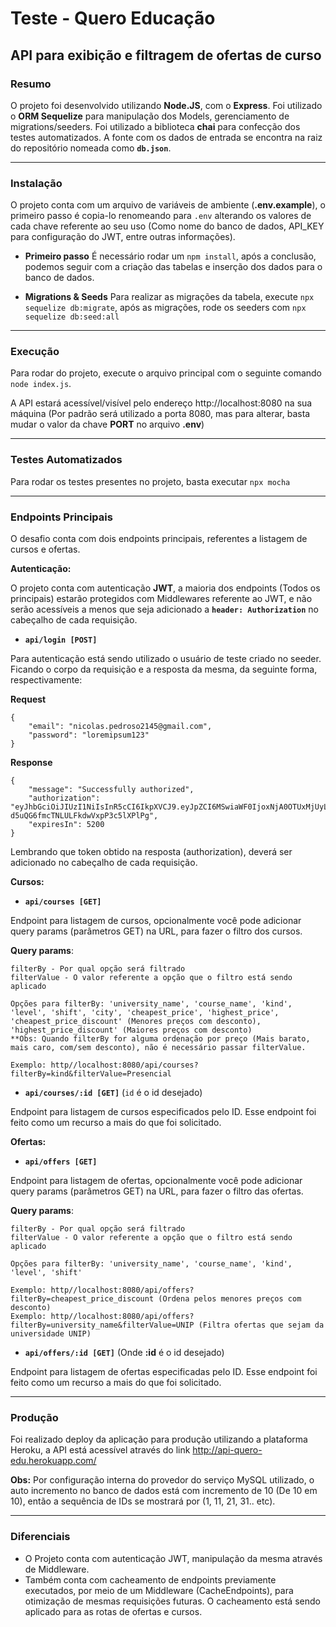 # Teste - Quero Educação

## API para exibição e filtragem de ofertas de curso

### Resumo

O projeto foi desenvolvido utilizando **Node.JS**, com o **Express**. Foi utilizado o **ORM Sequelize** para manipulação dos Models, gerenciamento de migrations/seeders. Foi utilizado a biblioteca **chai** para confecção dos testes automatizados.
A fonte com os dados de entrada se encontra na raiz do repositório nomeada como **`db.json`**.

---

### Instalação

O projeto conta com um arquivo de variáveis de ambiente (**.env.example**), o primeiro passo é copia-lo renomeando para `.env` alterando os valores de cada chave referente ao seu uso (Como nome do banco de dados, API_KEY para configuração do JWT, entre outras informações).

* **Primeiro passo**
É necessário rodar um `npm install`, após a conclusão, podemos seguir com a criação das tabelas e inserção dos dados para o banco de dados.

* **Migrations & Seeds**
Para realizar as migrações da tabela, execute `npx sequelize db:migrate`, após as migrações, rode os seeders com `npx sequelize db:seed:all`

---

### Execução
Para rodar do projeto, execute o arquivo principal com o seguinte comando `node index.js`.

A API estará acessível/visível pelo endereço http://localhost:8080 na sua máquina (Por padrão será utilizado a porta 8080, mas para alterar, basta mudar o valor da chave **PORT** no arquivo **.env**)

---

### Testes Automatizados
Para rodar os testes presentes no projeto, basta executar `npx mocha`

---

### Endpoints Principais

O desafio conta com dois endpoints principais, referentes a listagem de cursos e ofertas.

**Autenticação:**

O projeto conta com autenticação **JWT**, a maioria dos endpoints (Todos os principais) estarão protegidos com Middlewares referente ao JWT, e não serão acessíveis a menos que seja adicionado a **`header: Authorization`** no cabeçalho de cada requisição.

* **`api/login [POST]`**

Para autenticação está sendo utilizado o usuário de teste criado no seeder. Ficando o corpo da requisição e a resposta da mesma, da seguinte forma, respectivamente:

**Request**
```
{
	"email": "nicolas.pedroso2145@gmail.com",
	"password": "loremipsum123"
}
```

**Response**
```
{
    "message": "Successfully authorized",
    "authorization": "eyJhbGciOiJIUzI1NiIsInR5cCI6IkpXVCJ9.eyJpZCI6MSwiaWF0IjoxNjA0OTUxMjUyLCJleHAiOjE2MDQ5NTY0NTJ9.mbqAKLj4Fdr-d5uQG6fmcTNLULFkdwVxpP3c5lXPlPg",
    "expiresIn": 5200
}
```

Lembrando que token obtido na resposta (authorization), deverá ser adicionado no cabeçalho de cada requisição.

**Cursos:**

* **`api/courses [GET]`**

Endpoint para listagem de cursos, opcionalmente você pode adicionar query params (parâmetros GET) na URL, para fazer o filtro dos cursos.

**Query params**:
```
filterBy - Por qual opção será filtrado
filterValue - O valor referente a opção que o filtro está sendo
aplicado

Opções para filterBy: 'university_name', 'course_name', 'kind', 'level', 'shift', 'city', 'cheapest_price', 'highest_price', 'cheapest_price_discount' (Menores preços com desconto), 'highest_price_discount' (Maiores preços com desconto)
**Obs: Quando filterBy for alguma ordenação por preço (Mais barato, mais caro, com/sem desconto), não é necessário passar filterValue.

Exemplo: http//localhost:8080/api/courses?filterBy=kind&filterValue=Presencial
```

* **`api/courses/:id [GET]`** (`id` é o id desejado)

Endpoint para listagem de cursos especificados pelo ID. Esse endpoint foi feito como um recurso a mais do que foi solicitado.

**Ofertas:**

* **`api/offers [GET]`**

Endpoint para listagem de ofertas, opcionalmente você pode adicionar query params (parâmetros GET) na URL, para fazer o filtro das ofertas.

**Query params**:
```
filterBy - Por qual opção será filtrado
filterValue - O valor referente a opção que o filtro está sendo
aplicado

Opções para filterBy: 'university_name', 'course_name', 'kind', 'level', 'shift'

Exemplo: http//localhost:8080/api/offers?filterBy=cheapest_price_discount (Ordena pelos menores preços com desconto)
Exemplo: http//localhost:8080/api/offers?filterBy=university_name&filterValue=UNIP (Filtra ofertas que sejam da universidade UNIP)
```

* **`api/offers/:id [GET]`** (Onde **:id** é o id desejado)

Endpoint para listagem de ofertas especificadas pelo ID. Esse endpoint foi feito como um recurso a mais do que foi solicitado.

---

### Produção

Foi realizado deploy da aplicação para produção utilizando a plataforma Heroku, a API está acessível através do link http://api-quero-edu.herokuapp.com/

**Obs:** Por configuração interna do provedor do serviço MySQL utilizado, o auto incremento no banco de dados está com incremento de 10 (De 10 em 10), então a sequência de IDs se mostrará por (1, 11, 21, 31.. etc).

---

### Diferenciais

* O Projeto conta com autenticação JWT, manipulação da mesma através de Middleware. 
* Também conta com cacheamento de endpoints previamente executados, por meio de um Middleware (CacheEndpoints), para otimização de mesmas requisições futuras. O cacheamento está sendo aplicado para as rotas de ofertas e cursos.
